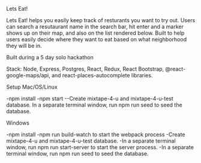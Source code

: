 Lets Eat!

Lets Eat! helps you easily keep track of resturants you want to try out. Users can search a resutaurant name in the search bar, hit enter and a marker shows up on their map, and also on the list rendered below. Built to help users easily decide where they want to eat based on what neighborhood they will be in.

Built during a 5 day solo hackathon

Stack: Node, Express, Postgres, React, Redux, React Bootstrap, @react-google-maps/api, and react-places-autocomplete libraries.

Setup
Mac/OS/Linux

-npm install
-npm start
--Create mixtape-4-u and mixtape-4-u-test database.
In a separate terminal window, run npm run seed to seed the database.

Windows

-npm install
-npm run build-watch to start the webpack process
-Create mixtape-4-u and mixtape-4-u-test database.
-In a separate terminal window, run npm run start-server to start the server process.
-In a separate terminal window, run npm run seed to seed the database.
